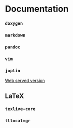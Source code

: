 # Documentation
### `doxygen`
### `markdown` 
### `pandoc`
### `vim`
### `joplin`
[Web served version](https://github.com/foxmask/joplin-web)


## LaTeX
### `texlive-core`
### `tllocalmgr`
